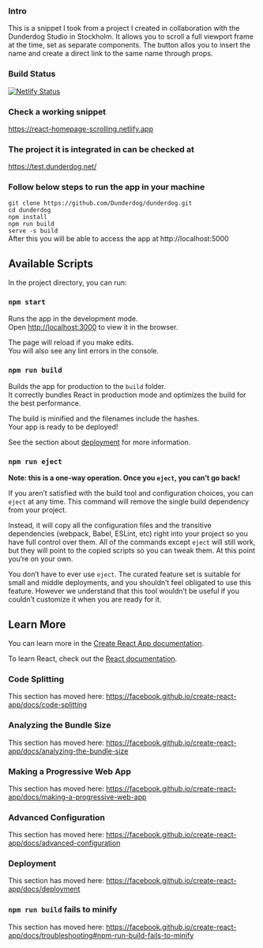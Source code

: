 ### Intro

This is a snippet I took from a project I created in collaboration with the Dunderdog Studio in Stockholm.
It allows you to scroll a full viewport frame at the time, set as separate components.
The button allos you to insert the name and create a direct link to the same name through props.

### Build Status 
[![Netlify Status](https://api.netlify.com/api/v1/badges/9f0e8bf6-f166-4ca3-ac17-62bf4aecc65c/deploy-status)](https://app.netlify.com/sites/react-homepage-scrolling/deploys)
### Check a working snippet

https://react-homepage-scrolling.netlify.app

### The project it is integrated in can be checked at

https://test.dunderdog.net/

### Follow below steps to run the app in your machine

`git clone https://github.com/Dunderdog/dunderdog.git`
<br/>
`cd dunderdog`
<br/>
`npm install`
<br/>
`npm run build`
<br/>
`serve -s build`
<br/>
After this you will be able to access the app at http://localhost:5000


## Available Scripts

In the project directory, you can run:

### `npm start`

Runs the app in the development mode.<br />
Open [http://localhost:3000](http://localhost:3000) to view it in the browser.

The page will reload if you make edits.<br />
You will also see any lint errors in the console.


### `npm run build`

Builds the app for production to the `build` folder.<br />
It correctly bundles React in production mode and optimizes the build for the best performance.

The build is minified and the filenames include the hashes.<br />
Your app is ready to be deployed!

See the section about [deployment](https://facebook.github.io/create-react-app/docs/deployment) for more information.

### `npm run eject`

**Note: this is a one-way operation. Once you `eject`, you can’t go back!**

If you aren’t satisfied with the build tool and configuration choices, you can `eject` at any time. This command will remove the single build dependency from your project.

Instead, it will copy all the configuration files and the transitive dependencies (webpack, Babel, ESLint, etc) right into your project so you have full control over them. All of the commands except `eject` will still work, but they will point to the copied scripts so you can tweak them. At this point you’re on your own.

You don’t have to ever use `eject`. The curated feature set is suitable for small and middle deployments, and you shouldn’t feel obligated to use this feature. However we understand that this tool wouldn’t be useful if you couldn’t customize it when you are ready for it.

## Learn More

You can learn more in the [Create React App documentation](https://facebook.github.io/create-react-app/docs/getting-started).

To learn React, check out the [React documentation](https://reactjs.org/).

### Code Splitting

This section has moved here: https://facebook.github.io/create-react-app/docs/code-splitting

### Analyzing the Bundle Size

This section has moved here: https://facebook.github.io/create-react-app/docs/analyzing-the-bundle-size

### Making a Progressive Web App

This section has moved here: https://facebook.github.io/create-react-app/docs/making-a-progressive-web-app

### Advanced Configuration

This section has moved here: https://facebook.github.io/create-react-app/docs/advanced-configuration

### Deployment

This section has moved here: https://facebook.github.io/create-react-app/docs/deployment

### `npm run build` fails to minify

This section has moved here: https://facebook.github.io/create-react-app/docs/troubleshooting#npm-run-build-fails-to-minify
